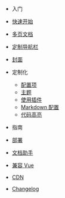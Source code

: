 - 入门
 - [快速开始](zh-cn/quickstart)
 - [多页文档](zh-cn/more-pages)
 - [定制导航栏](zh-cn/custom-navbar)
 - [封面](zh-cn/cover)

- 定制化
  - [配置项](zh-cn/configuration)
  - [主题](zh-cn/themes)
  - [使用插件](zh-cn/plugins)
  - [Markdown 配置](zh-cn/markdown)
  - [代码高亮](zh-cn/language-highlight)

- 指南
 - [部署](zh-cn/deploy)
 - [文档助手](zh-cn/helpers)
 - [兼容 Vue](zh-cn/vue)
 - [CDN](zh-cn/cdn)

- [Changelog](zh-cn/changelog)
